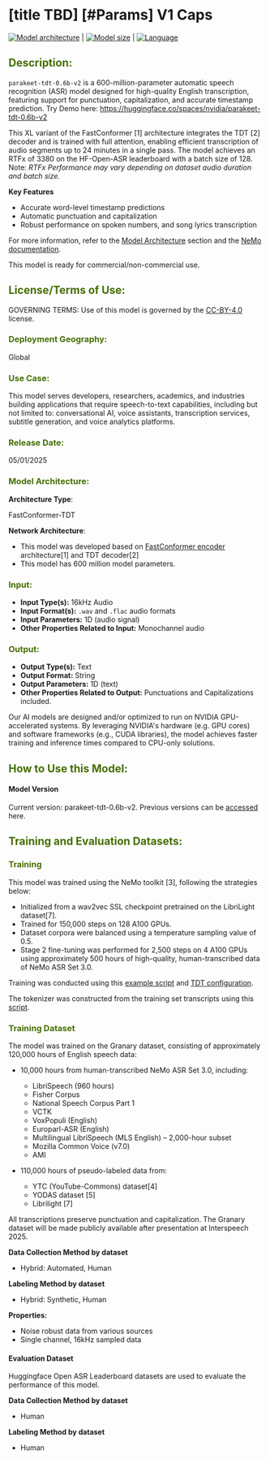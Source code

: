 # **[title TBD] [#Params] V1 Caps**

<style>
img {
 display: inline;
}
</style>

[![Model architecture](https://img.shields.io/badge/Model_Arch-FastConformer--TDT-blue#model-badge)](#model-architecture)
| [![Model size](https://img.shields.io/badge/Params-0.6B-green#model-badge)](#model-architecture)
| [![Language](https://img.shields.io/badge/Language-en-orange#model-badge)](#datasets)


## <span style="color:#466f00;">Description:</span>

`parakeet-tdt-0.6b-v2` is a 600-million-parameter automatic speech recognition (ASR) model designed for high-quality English transcription, featuring support for punctuation, capitalization, and accurate timestamp prediction. Try Demo here: https://huggingface.co/spaces/nvidia/parakeet-tdt-0.6b-v2 

This XL variant of the FastConformer [1] architecture integrates the TDT [2] decoder and is trained with full attention, enabling efficient transcription of audio segments up to 24 minutes in a single pass. The model achieves an RTFx of 3380 on the HF-Open-ASR leaderboard with a batch size of 128. Note: *RTFx Performance may vary depending on dataset audio duration and batch size.*  

**Key Features**
- Accurate word-level timestamp predictions  
- Automatic punctuation and capitalization  
- Robust performance on spoken numbers, and song lyrics transcription 

For more information, refer to the [Model Architecture](#model-architecture) section and the [NeMo documentation](https://docs.nvidia.com/deeplearning/nemo/user-guide/docs/en/main/asr/models.html#fast-conformer).

This model is ready for commercial/non-commercial use.


## <span style="color:#466f00;">License/Terms of Use:</span>

GOVERNING TERMS: Use of this model is governed by the [CC-BY-4.0](https://creativecommons.org/licenses/by/4.0/legalcode.en) license.


### <span style="color:#466f00;">Deployment Geography:</span>
Global


### <span style="color:#466f00;">Use Case:</span>

This model serves developers, researchers, academics, and industries building applications that require speech-to-text capabilities, including but not limited to: conversational AI, voice assistants, transcription services, subtitle generation, and voice analytics platforms.


### <span style="color:#466f00;">Release Date:</span>

05/01/2025

### <span style="color:#466f00;">Model Architecture:</span>

**Architecture Type**: 

FastConformer-TDT

**Network Architecture**:

* This model was developed based on [FastConformer encoder](https://docs.nvidia.com/deeplearning/nemo/user-guide/docs/en/main/asr/models.html#fast-conformer) architecture[1] and TDT decoder[2]
* This model has 600 million model parameters.

### <span style="color:#466f00;">Input:</span>
- **Input Type(s):** 16kHz Audio
- **Input Format(s):** `.wav` and `.flac` audio formats
- **Input Parameters:** 1D (audio signal)
- **Other Properties Related to Input:**  Monochannel audio

### <span style="color:#466f00;">Output:</span>
- **Output Type(s):**  Text
- **Output Format:**  String
- **Output Parameters:**  1D (text)
- **Other Properties Related to Output:** Punctuations and Capitalizations included.

Our AI models are designed and/or optimized to run on NVIDIA GPU-accelerated systems. By leveraging NVIDIA's hardware (e.g. GPU cores) and software frameworks (e.g., CUDA libraries), the model achieves faster training and inference times compared to CPU-only solutions. 

## <span style="color:#466f00;">How to Use this Model:</span>

#### Model Version

Current version: parakeet-tdt-0.6b-v2. Previous versions can be [accessed](https://huggingface.co/collections/nvidia/parakeet-659711f49d1469e51546e021) here. 

## <span style="color:#466f00;">Training and Evaluation Datasets:</span>

### <span style="color:#466f00;">Training</span>

This model was trained using the NeMo toolkit [3], following the strategies below:

- Initialized from a wav2vec SSL checkpoint pretrained on the LibriLight dataset[7].  
- Trained for 150,000 steps on 128 A100 GPUs. 
- Dataset corpora were balanced using a temperature sampling value of 0.5.  
- Stage 2 fine-tuning was performed for 2,500 steps on 4 A100 GPUs using approximately 500 hours of high-quality, human-transcribed data of NeMo ASR Set 3.0.  

Training was conducted using this [example script](https://github.com/NVIDIA/NeMo/blob/main/examples/asr/asr_transducer/speech_to_text_rnnt_bpe.py) and [TDT configuration](https://github.com/NVIDIA/NeMo/blob/main/examples/asr/conf/fastconformer/hybrid_transducer_ctc/fastconformer_hybrid_tdt_ctc_bpe.yaml).

The tokenizer was constructed from the training set transcripts using this [script](https://github.com/NVIDIA/NeMo/blob/main/scripts/tokenizers/process_asr_text_tokenizer.py).

### <span style="color:#466f00;">Training Dataset</span>
The model was trained on the Granary dataset, consisting of approximately 120,000 hours of English speech data:

- 10,000 hours from human-transcribed NeMo ASR Set 3.0, including:
  - LibriSpeech (960 hours)
  - Fisher Corpus
  - National Speech Corpus Part 1 
  - VCTK
  - VoxPopuli (English)
  - Europarl-ASR (English)
  - Multilingual LibriSpeech (MLS English) – 2,000-hour subset
  - Mozilla Common Voice (v7.0)
  - AMI

- 110,000 hours of pseudo-labeled data from:
  - YTC (YouTube-Commons) dataset[4]
  - YODAS dataset [5]
  - Librilight [7]

All transcriptions preserve punctuation and capitalization. The Granary dataset will be made publicly available after presentation at Interspeech 2025.

**Data Collection Method by dataset**

* Hybrid: Automated, Human

**Labeling Method by dataset**

* Hybrid: Synthetic, Human 

**Properties:**

* Noise robust data from various sources
* Single channel, 16kHz sampled data

#### Evaluation Dataset

Huggingface Open ASR Leaderboard datasets are used to evaluate the performance of this model. 

**Data Collection Method by dataset**
* Human

**Labeling Method by dataset**
* Human
